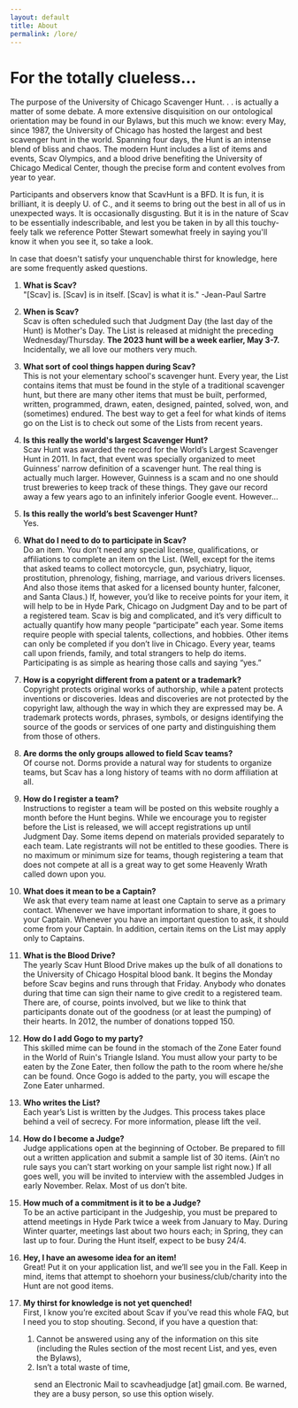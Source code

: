 ```yaml
---
layout: default
title: About
permalink: /lore/
---
```

# For the totally clueless...

The purpose of the University of Chicago Scavenger Hunt. . . is actually a matter of some debate. A more extensive disquisition on our ontological orientation may be found in our Bylaws, but this much we know: every May, since 1987, the University of Chicago has hosted the largest and best scavenger hunt in the world. Spanning four days, the Hunt is an intense blend of bliss and chaos. The modern Hunt includes a list of items and events, Scav Olympics, and a blood drive benefiting the University of Chicago Medical Center, though the precise form and content evolves from year to year.

Participants and observers know that ScavHunt is a BFD. It is fun, it is brilliant, it is deeply U. of C., and it seems to bring out the best in all of us in unexpected ways. It is occasionally disgusting. But it is in the nature of Scav to be essentially indescribable, and lest you be taken in by all this touchy-feely talk we reference Potter Stewart somewhat freely in saying you'll know it when you see it, so take a look.

In case that doesn't satisfy your unquenchable thirst for knowledge, here are some frequently asked questions.
1. **What is Scav?** \
"[Scav] is. [Scav] is in itself. [Scav] is what it is." -Jean-Paul Sartre

2. **When is Scav?** \
Scav is often scheduled such that Judgment Day (the last day of the Hunt) is Mother's Day. The List is released at midnight the preceding Wednesday/Thursday. **The 2023 hunt will be a week earlier, May 3-7.** Incidentally, we all love our mothers very much.

3. **What sort of cool things happen during Scav?** \
This is not your elementary school's scavenger hunt. Every year, the List contains items that must be found in the style of a traditional scavenger hunt, but there are many other items that must be built, performed, written, programmed, drawn, eaten, designed, painted, solved, won, and (sometimes) endured. The best way to get a feel for what kinds of items go on the List is to check out some of the Lists from recent years.

4. **Is this really the world's largest Scavenger Hunt?** \
Scav Hunt was awarded the record for the World’s Largest Scavenger Hunt in 2011. In fact, that event was specially organized to meet Guinness’ narrow definition of a scavenger hunt. The real thing is actually much larger. However, Guinness is a scam and no one should trust breweries to keep track of these things. They gave our record away a few years ago to an infinitely inferior Google event. However…

5. **Is this really the world’s best Scavenger Hunt?** \
Yes.

6. **What do I need to do to participate in Scav?** \
Do an item. You don’t need any special license, qualifications, or affiliations to complete an item on the List. (Well, except for the items that asked teams to collect motorcycle, gun, psychiatry, liquor, prostitution, phrenology, fishing, marriage, and various drivers licenses. And also those items that asked for a licensed bounty hunter, falconer, and Santa Claus.) If, however, you’d like to receive points for your item, it will help to be in Hyde Park, Chicago on Judgment Day and to be part of a registered team. Scav is big and complicated, and it’s very difficult to actually quantify how many people “participate” each year. Some items require people with special talents, collections, and hobbies. Other items can only be completed if you don’t live in Chicago. Every year, teams call upon friends, family, and total strangers to help do items. Participating is as simple as hearing those calls and saying “yes.”

7. **How is a copyright different from a patent or a trademark?** \
Copyright protects original works of authorship, while a patent protects inventions or discoveries. Ideas and discoveries are not protected by the copyright law, although the way in which they are expressed may be. A trademark protects words, phrases, symbols, or designs identifying the source of the goods or services of one party and distinguishing them from those of others.

8. **Are dorms the only groups allowed to field Scav teams?** \
Of course not. Dorms provide a natural way for students to organize teams, but Scav has a long history of teams with no dorm affiliation at all.

9. **How do I register a team?** \
Instructions to register a team will be posted on this website roughly a month before the Hunt begins. While we encourage you to register before the List is released, we will accept registrations up until Judgment Day. Some items depend on materials provided separately to each team. Late registrants will not be entitled to these goodies. There is no maximum or minimum size for teams, though registering a team that does not compete at all is a great way to get some Heavenly Wrath called down upon you.

10. **What does it mean to be a Captain?** \
We ask that every team name at least one Captain to serve as a primary contact. Whenever we have important information to share, it goes to your Captain. Whenever you have an important question to ask, it should come from your Captain. In addition, certain items on the List may apply only to Captains.

11. **What is the Blood Drive?** \
The yearly Scav Hunt Blood Drive makes up the bulk of all donations to the University of Chicago Hospital blood bank. It begins the Monday before Scav begins and runs through that Friday. Anybody who donates during that time can sign their name to give credit to a registered team. There are, of course, points involved, but we like to think that participants donate out of the goodness (or at least the pumping) of their hearts. In 2012, the number of donations topped 150.

12. **How do I add Gogo to my party?** \
This skilled mime can be found in the stomach of the Zone Eater found in the World of Ruin's Triangle Island. You must allow your party to be eaten by the Zone Eater, then follow the path to the room where he/she can be found. Once Gogo is added to the party, you will escape the Zone Eater unharmed.

13. **Who writes the List?** \
Each year’s List is written by the Judges. This process takes place behind a veil of secrecy. For more information, please lift the veil.

14. **How do I become a Judge?** \
Judge applications open at the beginning of October. Be prepared to fill out a written application and submit a sample list of 30 items. (Ain’t no rule says you can’t start working on your sample list right now.) If all goes well, you will be invited to interview with the assembled Judges in early November. Relax. Most of us don’t bite.

15. **How much of a commitment is it to be a Judge?** \
To be an active participant in the Judgeship, you must be prepared to attend meetings in Hyde Park twice a week from January to May. During Winter quarter, meetings last about two hours each; in Spring, they can last up to four. During the Hunt itself, expect to be busy 24/4.

16. **Hey, I have an awesome idea for an item!** \
Great! Put it on your application list, and we’ll see you in the Fall. Keep in mind, items that attempt to shoehorn your business/club/charity into the Hunt are not good items.

17. **My thirst for knowledge is not yet quenched!** \
First, I know you’re excited about Scav if you’ve read this whole FAQ, but I need you to stop shouting. Second, if you have a question that: 
    1. Cannot be answered using any of the information on this site (including the Rules section of the most recent List, and yes, even the Bylaws), 
    2. Isn’t a total waste of time, 

&nbsp;&nbsp;&nbsp;&nbsp;&nbsp;&nbsp;&nbsp;&nbsp;&nbsp;&nbsp;&nbsp;send an Electronic Mail to scavheadjudge [at] gmail.com. Be warned, \
&nbsp;&nbsp;&nbsp;&nbsp;&nbsp;&nbsp;&nbsp;&nbsp;&nbsp;&nbsp;&nbsp;they are a busy person, so use this option wisely.
